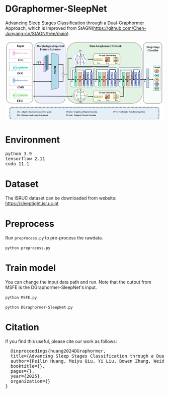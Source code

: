 # DGraphormer-SleepNet

Advancing Sleep Stages Classification through a Dual-Graphormer Approach, which is improved from StAGN(https://github.com/Chen-Junyang-cn/StAGN/tree/main).

![model_structure](./model_structure.jpg)

# Environment
<pre>
python 3.9
tensorflow 2.11
cuda 11.1
</pre>

# Dataset
The ISRUC dataset can be downloaded from website: https://sleeptight.isr.uc.pt

# Preprocess
Run <code>preprocess.py</code> to pre-process the rawdata.
<p><code>python preprocess.py</code></p>

# Train model
You can change the input data path and run. Note that the output from MSFE is the DGraphormer-SleepNet's input.
<p><code>python MSFE.py</code></p>
<p><code>python DGraphormer-SleepNet.py</code></p>

# Citation
If you find this useful, please cite our work as follows:
<pre>
  @inproceedings{huang2024DGraphormer,
  title={Advancing Sleep Stages Classification through a Dual-Graphormer Approach},
  author={Peilin Huang, Meiyu Qiu, Yi Liu, Bowen Zhang, Weidong Gao,and Xiaomao Fan},
  booktitle={},
  pages={},
  year={2025},
  organization={}
}
</pre>
